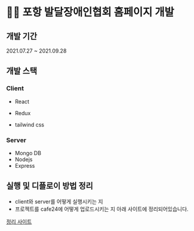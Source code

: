 # 🐱‍🐉 포항 발달장애인협회 홈페이지 개발

## 개발 기간

2021.07.27 ~ 2021.09.28

## 개발 스택

### Client

- React

- Redux

- tailwind css

### Server

- Mongo DB
- Nodejs
- Express

## 실행 및 디플로이 방법 정리

- client와 server를 어떻게 실행시키는 지
- 프로젝트를 cafe24에 어떻게 업로드시키는 지
  아래 사이트에 정리되어있습니다.

[정리 사이트](https://velog.io/@peration/React-server-client-%EA%B0%9C%EB%B0%9C)
